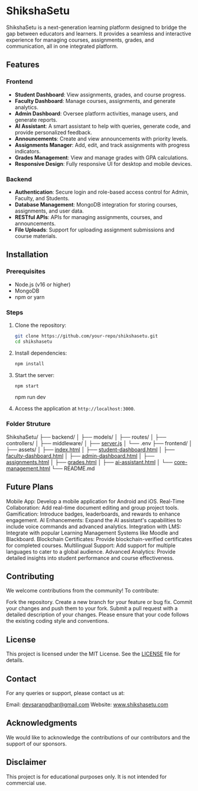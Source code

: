 # ShikshaSetu

ShikshaSetu is a next-generation learning platform designed to bridge the gap between educators and learners. It provides a seamless and interactive experience for managing courses, assignments, grades, and communication, all in one integrated platform.

## Features

### Frontend
- **Student Dashboard**: View assignments, grades, and course progress.
- **Faculty Dashboard**: Manage courses, assignments, and generate analytics.
- **Admin Dashboard**: Oversee platform activities, manage users, and generate reports.
- **AI Assistant**: A smart assistant to help with queries, generate code, and provide personalized feedback.
- **Announcements**: Create and view announcements with priority levels.
- **Assignments Manager**: Add, edit, and track assignments with progress indicators.
- **Grades Management**: View and manage grades with GPA calculations.
- **Responsive Design**: Fully responsive UI for desktop and mobile devices.

### Backend
- **Authentication**: Secure login and role-based access control for Admin, Faculty, and Students.
- **Database Management**: MongoDB integration for storing courses, assignments, and user data.
- **RESTful APIs**: APIs for managing assignments, courses, and announcements.
- **File Uploads**: Support for uploading assignment submissions and course materials.

## Installation

### Prerequisites
- Node.js (v16 or higher)
- MongoDB
- npm or yarn

### Steps
1. Clone the repository:
   ```bash
   git clone https://github.com/your-repo/shikshasetu.git
   cd shikshasetu
   ```

2. Install dependencies:
   ```bash
   npm install
   ```

3. Start the server:
   ```bash
   npm start
   ```
   npm run dev

4. Access the application at `http://localhost:3000`.

### Folder Struture
ShikshaSetu/
├── backend/
│   ├── models/
│   ├── routes/
│   ├── controllers/
│   ├── middleware/
│   ├── [server.js](http://_vscodecontentref_/0)
│   └── .env
├── frontend/
│   ├── assets/
│   ├── [index.html](http://_vscodecontentref_/1)
│   ├── [student-dashboard.html](http://_vscodecontentref_/2)
│   ├── [faculty-dashboard.html](http://_vscodecontentref_/3)
│   ├── [admin-dashboard.html](http://_vscodecontentref_/4)
│   ├── [assignments.html](http://_vscodecontentref_/5)
│   ├── [grades.html](http://_vscodecontentref_/6)
│   ├── [ai-assistant.html](http://_vscodecontentref_/7)
│   └── [core-management.html](http://_vscodecontentref_/8)
└── README.md

## Future Plans
Mobile App: Develop a mobile application for Android and iOS.
Real-Time Collaboration: Add real-time document editing and group project tools.
Gamification: Introduce badges, leaderboards, and rewards to enhance engagement.
AI Enhancements: Expand the AI assistant's capabilities to include voice commands and advanced analytics.
Integration with LMS: Integrate with popular Learning Management Systems like Moodle and Blackboard.
Blockchain Certificates: Provide blockchain-verified certificates for completed courses.
Multilingual Support: Add support for multiple languages to cater to a global audience.
Advanced Analytics: Provide detailed insights into student performance and course effectiveness.


## Contributing

We welcome contributions from the community! To contribute:

Fork the repository.
Create a new branch for your feature or bug fix.
Commit your changes and push them to your fork.
Submit a pull request with a detailed description of your changes.
Please ensure that your code follows the existing coding style and conventions.

## License

This project is licensed under the MIT License. See the [LICENSE](LICENSE) file for details.

## Contact

For any queries or support, please contact us at:

Email: devsarangdhar@gmail.com
Website: www.shikshasetu.com

## Acknowledgments

We would like to acknowledge the contributions of our contributors and the support of our sponsors.

## Disclaimer

This project is for educational purposes only. It is not intended for commercial use.